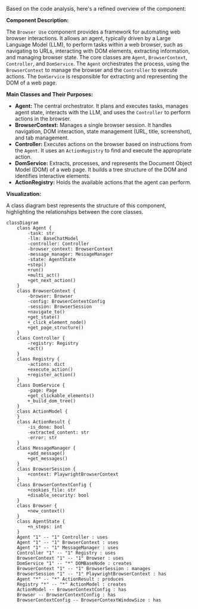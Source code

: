 Based on the code analysis, here's a refined overview of the component:

**Component Description:**

The `Browser Use` component provides a framework for automating web browser interactions. It allows an agent, typically driven by a Large Language Model (LLM), to perform tasks within a web browser, such as navigating to URLs, interacting with DOM elements, extracting information, and managing browser state. The core classes are `Agent`, `BrowserContext`, `Controller`, and `DomService`. The `Agent` orchestrates the process, using the `BrowserContext` to manage the browser and the `Controller` to execute actions. The `DomService` is responsible for extracting and representing the DOM of a web page.

**Main Classes and Their Purposes:**

*   **Agent:** The central orchestrator. It plans and executes tasks, manages agent state, interacts with the LLM, and uses the `Controller` to perform actions in the browser.
*   **BrowserContext:** Manages a single browser session. It handles navigation, DOM interaction, state management (URL, title, screenshot), and tab management.
*   **Controller:** Executes actions on the browser based on instructions from the `Agent`. It uses an `ActionRegistry` to find and execute the appropriate action.
*   **DomService:** Extracts, processes, and represents the Document Object Model (DOM) of a web page. It builds a tree structure of the DOM and identifies interactive elements.
*   **ActionRegistry:** Holds the available actions that the agent can perform.

**Visualization:**

A class diagram best represents the structure of this component, highlighting the relationships between the core classes.

```mermaid
classDiagram
    class Agent {
        -task: str
        -llm: BaseChatModel
        -controller: Controller
        -browser_context: BrowserContext
        -message_manager: MessageManager
        -state: AgentState
        +step()
        +run()
        +multi_act()
        +get_next_action()
    }
    class BrowserContext {
        -browser: Browser
        -config: BrowserContextConfig
        -session: BrowserSession
        +navigate_to()
        +get_state()
        +_click_element_node()
        +get_page_structure()
    }
    class Controller {
        -registry: Registry
        +act()
    }
    class Registry {
        -actions: dict
        +execute_action()
        +register_action()
    }
    class DomService {
        -page: Page
        +get_clickable_elements()
        +_build_dom_tree()
    }
    class ActionModel {
    }
    class ActionResult {
        -is_done: bool
        -extracted_content: str
        -error: str
    }
    class MessageManager {
        +add_message()
        +get_messages()
    }
    class BrowserSession {
        +context: PlaywrightBrowserContext
    }
    class BrowserContextConfig {
        +cookies_file: str
        +disable_security: bool
    }
    class Browser {
        +new_context()
    }
    class AgentState {
        +n_steps: int
    }
    Agent "1" -- "1" Controller : uses
    Agent "1" -- "1" BrowserContext : uses
    Agent "1" -- "1" MessageManager : uses
    Controller "1" -- "1" Registry : uses
    BrowserContext "1" -- "1" Browser : uses
    DomService "1" -- "*" DOMBaseNode : creates
    BrowserContext "1" -- "1" BrowserSession : manages
    BrowserSession "1" -- "1" PlaywrightBrowserContext : has
    Agent "*" -- "*" ActionResult : produces
    Registry "*" -- "*" ActionModel : creates
    ActionModel -- BrowserContextConfig : has
    Browser -- BrowserContextConfig : has
    BrowserContextConfig -- BrowserContextWindowSize : has

```